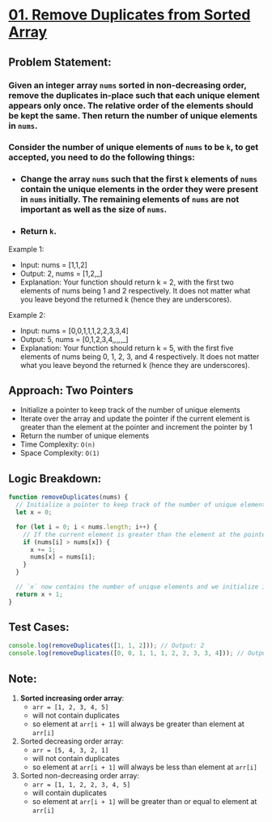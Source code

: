 # [01. Remove Duplicates from Sorted Array](https://leetcode.com/problems/remove-duplicates-from-sorted-array/description/)

## Problem Statement:

### Given an integer array `nums` sorted in non-decreasing order, remove the duplicates in-place such that each unique element appears only once. The relative order of the elements should be kept the same. Then return the number of unique elements in `nums`.

### Consider the number of unique elements of `nums` to be `k`, to get accepted, you need to do the following things:

- ### Change the array `nums` such that the first `k` elements of `nums` contain the unique elements in the order they were present in `nums` initially. The remaining elements of `nums` are not important as well as the size of `nums`.

- ### Return `k`.

Example 1:

- Input: nums = [1,1,2]
- Output: 2, nums = [1,2,_]
- Explanation: Your function should return k = 2, with the first two elements of nums being 1 and 2 respectively.
  It does not matter what you leave beyond the returned k (hence they are underscores).

Example 2:

- Input: nums = [0,0,1,1,1,2,2,3,3,4]
- Output: 5, nums = [0,1,2,3,4,_,_,_,_,_]
- Explanation: Your function should return k = 5, with the first five elements of nums being 0, 1, 2, 3, and 4 respectively.
  It does not matter what you leave beyond the returned k (hence they are underscores).

## Approach: Two Pointers

- Initialize a pointer to keep track of the number of unique elements
- Iterate over the array and update the pointer if the current element is greater than the element at the pointer and increment the pointer by 1
- Return the number of unique elements
- Time Complexity: `O(n)`
- Space Complexity: `O(1)`

## Logic Breakdown:

```javascript
function removeDuplicates(nums) {
  // Initialize a pointer to keep track of the number of unique elements
  let x = 0;

  for (let i = 0; i < nums.length; i++) {
    // If the current element is greater than the element at the pointer, increment the pointer and update the element at the pointer
    if (nums[i] > nums[x]) {
      x += 1;
      nums[x] = nums[i];
    }
  }

  // `x` now contains the number of unique elements and we initialize it to 0 to keep track of the number of unique elements in the array so now we need to increment `x` by 1 to get the number of unique elements
  return x + 1;
}
```

## Test Cases:

```javascript
console.log(removeDuplicates([1, 1, 2])); // Output: 2
console.log(removeDuplicates([0, 0, 1, 1, 1, 2, 2, 3, 3, 4])); // Output: 5
```

## Note:

1. **Sorted increasing order array**:
   - `arr = [1, 2, 3, 4, 5]`
   - will not contain duplicates
   - so element at `arr[i + 1]` will always be greater than element at `arr[i]`
2. Sorted decreasing order array:
   - `arr = [5, 4, 3, 2, 1]`
   - will not contain duplicates
   - so element at `arr[i + 1]` will always be less than element at `arr[i]`
3. Sorted non-decreasing order array:
   - `arr = [1, 1, 2, 2, 3, 4, 5]`
   - will contain duplicates
   - so element at `arr[i + 1]` will be greater than or equal to element at `arr[i]`
